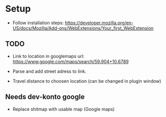 # Setup 

* Follow installation steps:
https://developer.mozilla.org/en-US/docs/Mozilla/Add-ons/WebExtensions/Your_first_WebExtension


## TODO
* Link to location in googlemaps url: https://www.google.com/maps/search/59.904+10.6789
* Parse and add street adress to link.

* Travel distance to choosen location (can be changed in plugin window)


## Needs dev-konto google
* Replace shitmap with usable map (Google maps)